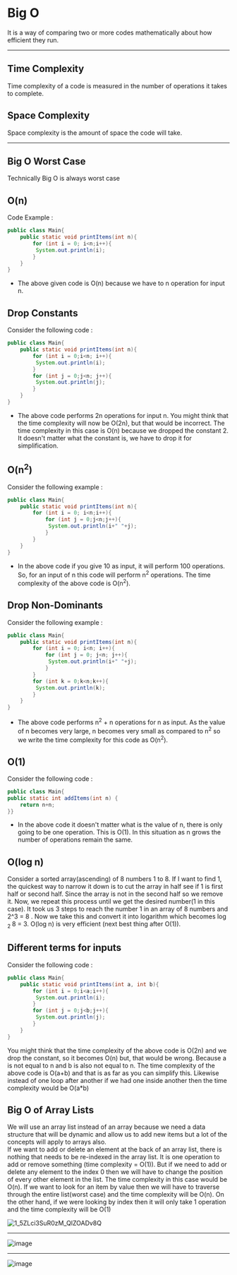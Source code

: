 # Big O
It is a way of comparing two or more codes mathematically about how efficient they run.
***

## Time Complexity
Time complexity of a code is measured in the number of operations it takes to complete.

## Space Complexity
Space complexity is the amount of space the code will take.
***

## Big O Worst Case
Technically Big O is always worst case

## O(n)
 Code Example :  
````java
public class Main{
    public static void printItems(int n){
        for (int i = 0; i<n;i++){
         System.out.println(i);
        }
    }
}
````
 * The above given code is O(n) because we have to n operation for input n.

## Drop Constants
 Consider the following code :
````java
public class Main{
    public static void printItems(int n){
        for (int i = 0;i<n; i++){
         System.out.println(i);
        }
        for (int j = 0;j<n; j++){
         System.out.println(j);
        }
    }
}
````
* The above code performs 2n operations for input n. You might think that the time complexity will now be O(2n), but that
would be incorrect. The time complexity in this case is O(n) because we dropped the constant 2. It doesn't matter what the
constant is, we have to drop it for simplification.

## O(n<sup>2</sup>)
Consider the following example :
````java
public class Main{
    public static void printItems(int n){
        for (int i = 0; i<n;i++){
            for (int j = 0;j<n;j++){
             System.out.println(i+" "+j);
            }
        }
    }
}
````
* In the above code if you give 10 as input, it will perform 100 operations. So, for an input of n this code will perform
 n<sup>2</sup> operations. The time complexity of the above code is O(n<sup>2</sup>).

## Drop Non-Dominants 
Consider the following example :
````java
public class Main{
    public static void printItems(int n){
        for (int i = 0; i<n; i++){
            for (int j = 0; j<n; j++){
             System.out.println(i+" "+j);
            }
        }
        for (int k = 0;k<n;k++){
         System.out.println(k);
        }
    }
}
````
* The above code performs n<sup>2</sup> + n operations for n as input. As the value of n becomes very large, n becomes very 
small as compared to n<sup>2</sup> so we write the time complexity for this code as O(n<sup>2</sup>).

## O(1)
Consider the following code :
```java
public class Main{
public static int addItems(int n) {
    return n+n;
}}
```
* In the above code it doesn't matter what is the value of n, there is only going to be one operation. This is O(1). In 
this situation as n grows the number of operations remain the same.

## O(log n)
Consider a sorted array(ascending) of 8 numbers 1 to 8. If I want to find 1, the quickest way to narrow it down is to 
cut the array in half see if 1 is first half or second half. Since the array is not in the second half so we remove it. Now,
we repeat this process until we get the desired number(1 in this case). It took us 3 steps to reach the number 1 in an array 
of 8 numbers and 2^3 = 8 . Now we take this and convert it into logarithm which becomes log<sub> 2 </sub>8 = 3. O(log n) is 
very efficient (next best thing after O(1)).

## Different terms for inputs
Consider the following code :
````java
public class Main{
    public static void printItems(int a, int b){
        for (int i = 0;i<a;i++){
         System.out.println(i);
        }
        for (int j = 0;j<b;j++){
         System.out.println(j);
        }
    }
}
````
You might think that the time complexity of the above code is O(2n) and we drop the constant, so it becomes O(n) but, that
would be wrong. Because a is not equal to n and b is also not equal to n. The time complexity of the above code is O(a+b)
and that is as far as you can simplify this. Likewise instead of one loop after another if we had one inside another then
the time complexity would be O(a*b)

## Big O of Array Lists
We will use an array list instead of an array because we need a data structure that will be dynamic and allow us to add new 
items but a lot of the concepts will apply to arrays also.  
If we want to add or delete an element at the back of an array list, there is nothing that needs to be re-indexed in the
array list. It is one operation to add or remove something (time complexity = O(1)). But if we need to add or delete any 
element to the index 0 then we will have to change the position of every other element in the list. The time complexity in
this case would be O(n). If we want to look for an item by value then we will have to traverse through the entire list(worst case)
and the time complexity will be O(n). On the other hand, if we were looking by index then it will only take 1 operation and
the time complexity will be O(1)

![1_5ZLci3SuR0zM_QlZOADv8Q](https://github.com/Vishwas2/DSA-in-Java/assets/67436082/78804dfd-bd6d-4ed7-b095-dcf4aa949dcd)
***
![image](https://github.com/Vishwas2/DSA-in-Java/assets/67436082/99085325-7bf5-4bce-a79a-921ff6b981ca)
***
![image](https://github.com/Vishwas2/DSA-in-Java/assets/67436082/8fc1507e-37d1-48d7-a0ed-d54c9e455860)
